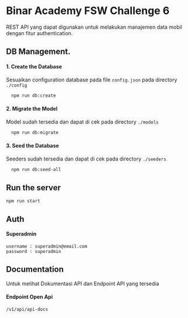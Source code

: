 
# Binar Academy FSW Challenge 6

REST API yang dapat digunakan untuk melakukan manajemen data mobil dengan fitur authentication.



## DB Management.

#### 1. Create the Database
Sesuaikan configuration database pada file `config.json` pada directory `./config`
```bash
  npm run db:create
```

#### 2. Migrate the Model
Model sudah tersedia dan dapat di cek pada directory `./models`
```bash
  npm run db:migrate
```

#### 3. Seed the Database
Seeders sudah tersedia dan dapat di cek pada directory `./seeders`
```bash
  npm run db:seed-all
```
## Run the server
```
npm run start
```
## Auth
#### Superadmin

```
username : superadmin@email.com
password : superadmin
```
## Documentation

Untuk melihat Dokumentasi API dan Endpoint API yang tersedia

#### Endpoint Open Api

```
/v1/api/api-docs
```
